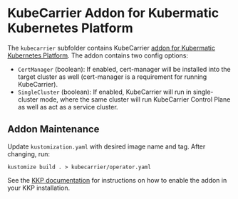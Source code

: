 # KubeCarrier Addon for Kubermatic Kubernetes Platform

The `kubecarrier` subfolder contains KubeCarrier [addon for Kubermatic Kubernetes Platform](https://docs.kubermatic.com/kubermatic/master/advanced/addons/).
The addon contains two config options:
- `CertManager` (boolean): If enabled, cert-manager will be installed into the
target cluster as well (cert-manager is a requirement for running KubeCarrier).
- `SingleCluster` (boolean): If enabled, KubeCarrier will run in single-cluster mode, where
the same cluster  will run KubeCarrier Control Plane as well as act as a service cluster.

## Addon Maintenance
Update `kustomization.yaml` with desired image name and tag. After changing, run:
```shell script
kustomize build . > kubecarrier/operator.yaml
```

See the [KKP documentation](https://docs.kubermatic.com/kubermatic/master/advanced/addons/)
for instructions on how to enable the addon in your KKP installation.
